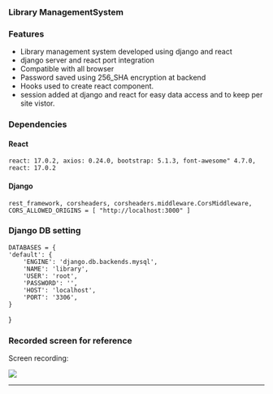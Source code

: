 ### Library ManagementSystem

### Features

- Library management system developed using django and react
- django server and react port integration
- Compatible with all browser
- Password saved using 256_SHA encryption at backend
- Hooks used to create react component.
- session added at django and react for easy data access and to keep per site vistor.


### Dependencies

#### React

`react: 17.0.2, axios: 0.24.0, bootstrap: 5.1.3, font-awesome" 4.7.0, react: 17.0.2`

#### Django

`rest_framework, corsheaders, corsheaders.middleware.CorsMiddleware, CORS_ALLOWED_ORIGINS = [
    "http://localhost:3000"
]`

### Django DB setting

    DATABASES = {
    'default': {
        'ENGINE': 'django.db.backends.mysql',
        'NAME': 'library',
        'USER': 'root',
        'PASSWORD': '',
        'HOST': 'localhost',
        'PORT': '3306',
    }
}
    

### Recorded screen for reference

Screen recording:

![](https://recordit.co/bF0Oqm14Bu)


----

